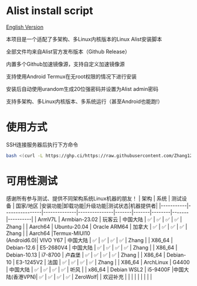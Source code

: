 # Alist install script
[English Version](https://github.com/Zhang12334/Alist_install_bash/blob/main/README_en.md)

本项目是一个适配了多架构、多Linux内核版本的Linux Alist安装脚本

全部文件均来自Alist官方发布版本（Github Release）

内置多个Github加速镜像源，支持自定义加速镜像源

支持使用Android Termux在无root权限的情况下进行安装

安装后自动使用urandom生成20位强密码并设置为Alist admin密码

支持多架构、多Linux内核版本、多系统运行（甚至Android也能跑!）

# 使用方式
SSH连接服务器后执行下方命令<br>
```bash
bash <(curl -L https://ghp.ci/https://raw.githubusercontent.com/Zhang12334/Alist_install_bash/refs/heads/main/run.sh)
```

# 可用性测试
感谢所有参与测试、提供不同架构系统Linux机器的朋友！
| 架构      | 系统           | 测试设备    | 国家/地区     |安装功能|卸载功能|升级功能|测试状态|机器提供者|
|-----------|----------------|--------------|---------------|-------|-------|--------|-------|----------|
| ArmV7L    | Armbian-23.02  | 玩客云       | 中国大陆      | ✅    | ✅    | ✅    | ✅    | Zhang   |
| Aarch64   | Ubuntu-20.04   | Oracle ARM64 | 加拿大        | ✅    | ✅    | ✅    | ✅    | Zhang   |
| Aarch64   |Termux-MIUI10<br>(Android6.0)| VIVO Y67    | 中国大陆      | ✅    | ✅    | ✅    | ✅    | Zhang   |
| X86_64    | Debian-12.6    | E5-2680V4    | 中国大陆      | ✅    | ✅    | ✅    | ✅    | Zhang   |
| X86_64    | Debian-10.13   | i7-8700      | 卢森堡        | ✅    | ✅    | ✅    | ✅    | Zhang   |
| X86_64    | Debian-10      | E3-1245V2    | 法国          | ✅    | ✅    | ✅    | ✅    | Zhang   |
| X86_64    | ArchLinux      | G4400        | 中国大陆      | ✅    | ✅    | ✅    | ✅    | 听风    |
| x86_64    | Debian WSL2    | i5-9400F   |中国大陆(香港VPN)| ✅    | ✅    | ✅    | ✅    | ZeroWolf|
| 欢迎补充  |                |              |               |        |       |        |       |         |
